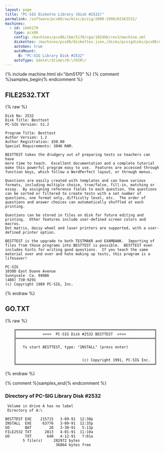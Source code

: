 ```yaml
---
layout: page
title: "PC-SIG Diskette Library (Disk #2532)"
permalink: /software/pcx86/sw/misc/pcsig/2000-2999/DISK2532/
machines:
  - id: ibm5170
    type: pcx86
    config: /machines/pcx86/ibm/5170/cga/1024kb/rev3/machine.xml
    diskettes: /machines/pcx86/diskettes.json,/disks/pcsigdisks/pcx86/diskettes.json
    autoGen: true
    autoMount:
      B: "PC-SIG Library Disk #2532"
    autoType: $date\r$time\rB:\rDIR\r
---
```


{% include machine.html id="ibm5170" %}
{% comment %}samples_begin{% endcomment %}

## FILE2532.TXT

{% raw %}
```
Disk No: 2532                                                           
Disk Title: Besttest                                                    
PC-SIG Version: S1.2                                                    
                                                                        
Program Title: Besttest                                                 
Author Version: 1.2                                                     
Author Registration: $50.00                                             
Special Requirements: 384K RAM.                                         
                                                                        
BESTTEST takes the drudgery out of preparing tests so teachers can have 
more time to teach.  Excellent documentation and a complete tutorial    
make this powerful program easy to use.  Features are accessed through  
function keys, which follow a WordPerfect layout, or through menus.     
                                                                        
Questions are easily created with templates and can have various        
formats, including multiple choice, true/false, fill-in, matching or    
essay.  By assigning reference fields to each question, the questions   
can be sorted or filtered to create tests with a set number of          
questions, one format only, difficulty level, etc.  The order of        
questions and answer choices can automatically shuffled at each         
printing.                                                               
                                                                        
Questions can be stored in files on disk for future editing and         
printing.  Other features include user-defined screen colors and macros.
Dot matrix, daisy wheel and laser printers are supported, with a user-  
defined printer option.                                                 
                                                                        
BESTTEST is the upgrade to both TESTMAKR and EXAMBANK.  Importing of    
files from those programs into BESTTEST is possible.  BESTTEST even     
includes hints for writing good questions.  If you teach the same       
material over and over and hate making up tests, this program is a      
lifesaver!                                                              
                                                                        
PC-SIG                                                                  
1030D East Duane Avenue                                                 
Sunnyvale  Ca. 94086                                                    
(408) 730-9291                                                          
(c) Copyright 1989 PC-SIG, Inc.                                         
```
{% endraw %}

## GO.TXT

{% raw %}
```
    ╔═══════════════════════════════════════════════════════════════╗
    ║            <<<<  PC-SIG Disk #2532 BESTTEST  >>>>             ║
    ╠═══════════════════════════════════════════════════════════════╣
    ║                                                               ║
    ║   To start BESTTEST, type: "INSTALL" (press enter)            ║
    ║                                                               ║
    ║                                                               ║
    ║                              (c) Copyright 1991, PC-SIG Inc.  ║
    ╚═══════════════════════════════════════════════════════════════╝
```
{% endraw %}

{% comment %}samples_end{% endcomment %}

### Directory of PC-SIG Library Disk #2532

     Volume in drive A has no label
     Directory of A:\

    BESTTEST EXE    215715   3-09-91  12:38p
    INSTALL  EXE     63776   3-09-91  12:35p
    GO       BAT        28   3-30-91   5:13p
    FILE2532 TXT      2813   4-01-91  11:10a
    GO       TXT       640   4-12-91   7:01a
            5 file(s)     282972 bytes
                           36864 bytes free

